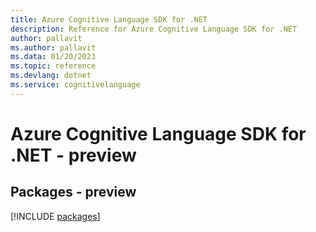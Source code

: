 ```yaml
---
title: Azure Cognitive Language SDK for .NET
description: Reference for Azure Cognitive Language SDK for .NET
author: pallavit
ms.author: pallavit
ms.data: 01/20/2023
ms.topic: reference
ms.devlang: dotnet
ms.service: cognitivelanguage
---
```

# Azure Cognitive Language SDK for .NET - preview
## Packages - preview
[!INCLUDE [packages](cognitive-language-index.md)]